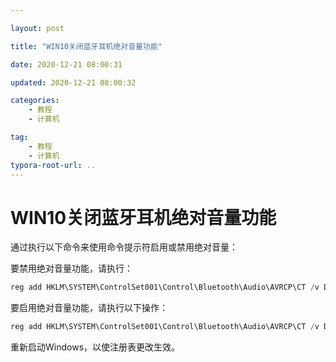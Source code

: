 ```yaml
---

layout: post

title: "WIN10关闭蓝牙耳机绝对音量功能"

date: 2020-12-21 08:00:31

updated: 2020-12-21 08:00:32

categories: 
	- 教程
	- 计算机

tag: 
	- 教程
	- 计算机
typora-root-url: ..
---
```


# WIN10关闭蓝牙耳机绝对音量功能

<!-- more -->

通过执行以下命令来使用命令提示符启用或禁用绝对音量：

要禁用绝对音量功能，请执行：

```powershell
reg add HKLM\SYSTEM\ControlSet001\Control\Bluetooth\Audio\AVRCP\CT /v DisableAbsoluteVolume /t REG_DWORD /d 1 /f
```

要启用绝对音量功能，请执行以下操作：

```powershell
reg add HKLM\SYSTEM\ControlSet001\Control\Bluetooth\Audio\AVRCP\CT /v DisableAbsoluteVolume /t REG_DWORD /d 0 /f
```

重新启动Windows，以使注册表更改生效。